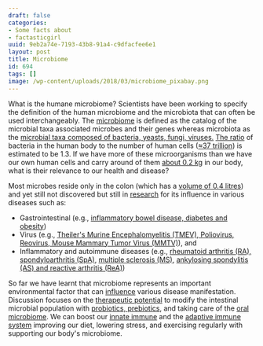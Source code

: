 ```yaml
---
draft: false
categories:
- Some facts about
- factasticgirl
uuid: 9eb2a74e-7193-43b8-91a4-c9dfacfee6e1
layout: post
title: Microbiome
id: 694
tags: []
image: /wp-content/uploads/2018/03/microbiome_pixabay.png
---
```


What is the humane microbiome? Scientists have been working to specify the definition of the human microbiome and the microbiota that can often be used interchangeably. The  [microbiome](https://www.ncbi.nlm.nih.gov/pmc/articles/PMC3426293/) is defined as the catalog of the microbial taxa associated microbes and their genes whereas microbiota as the [microbial taxa composed of bacteria, yeasts, fungi, viruses.](http://www.sciencedirect.com/science/article/pii/S1590865815004144) [The ratio](http://www.cell.com/cell/fulltext/S0092-8674(16)00053-2?_returnURL=http%3A%2F%2Flinkinghub.elsevier.com%2Fretrieve%2Fpii%2FS0092867416000532%3Fshowall%3Dtrue) of bacteria in the human body  to the number of human cells ([≈37 trillion](http://www.tandfonline.com/doi/abs/10.3109/03014460.2013.807878?journalCode=iahb20)) is estimated to be 1.3. If we have more of these microorganisms than we have our own human cells and carry around of them [about 0.2 kg](https://www.ncbi.nlm.nih.gov/pmc/articles/PMC4991899/) in our body, what is their relevance to our health and disease?

Most microbes reside only in the colon (which has a [volume of 0.4 litres](http://journals.sagepub.com/doi/10.1016/S0074-2740%2875%2980015-8)) and yet still not discovered but still in [research](http://www.sciencedirect.com/science/article/pii/S1590865815004144) for its influence in various diseases such as:

- Gastrointestinal (e.g., [inflammatory bowel disease, diabetes and obesity](https://www.sciencedirect.com/science/article/pii/S1931524412001624))
- Virus (e.g., [Theiler's Murine Encephalomyelitis (TMEV), Poliovirus, Reovirus, Mouse Mammary Tumor Virus (MMTV)](https://www.ncbi.nlm.nih.gov/pmc/articles/PMC4373533/)), and
- Inflammatory and autoimmune diseases (e.g., [rheumatoid arthritis (RA),](https://www.ncbi.nlm.nih.gov/pmc/articles/PMC4011633/) [spondyloarthritis (SpA)](https://link.springer.com/article/10.1007/s11926-012-0314-y), [multiple sclerosis (MS)](https://www.ncbi.nlm.nih.gov/pubmed/29191793), [ankylosing spondylitis (AS) and reactive arthritis (ReA)](https://www.ncbi.nlm.nih.gov/pmc/articles/PMC4789258/))

So far we have learnt that microbiome represents an important environmental factor that can [influence](https://www.nature.com/articles/nature06244) various disease manifestation. Discussion focuses on the [therapeutic potential](http://www.sciencedirect.com/science/article/pii/S1590865815004144) to modify the intestinal microbial population with [probiotics, prebiotics](http://www.sciencedirect.com/science/article/pii/S1043661810000186?via%3Dihub), and taking care of the [oral microbiome](http://jb.asm.org/content/192/19/5002.full). We can boost our [innate immune](https://www.ncbi.nlm.nih.gov/pubmed/12548285) and the [adaptive immune system](https://www.ncbi.nlm.nih.gov/pubmed/16009137) improving our diet, lowering stress, and exercising regularly with supporting our body's microbiome.
